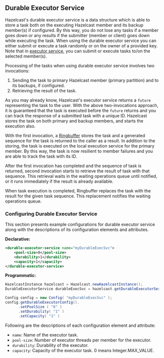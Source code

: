 

## Durable Executor Service

Hazelcast's durable executor service is a data structure which is able to store a task both on the executing Hazelcast member and its backup member(s) if configured. By this way, you do not lose any tasks if a member goes down or any results if the submitter (member or client) goes down while executing the task. When using the durable executor service you can either submit or execute a task randomly or on the owner of a provided key. Note that in [executor service](#executor-service), you can submit or execute tasks to/on the selected member(s).

Processing of the tasks when using durable executor service involves two invocations:

1. Sending the task to primary Hazelcast member (primary partition) and to its backups, if configured.
2. Retrieving the result of the task.

As you may already know, Hazelcast's executor service returns a `future` representing the task to the user. With the above two-invocations approach, it is guaranteed that the task is executed before the `future` returns and you can track the response of a submitted task with a unique ID. Hazelcast stores the task on both primary and backup members, and starts the execution also. 


With the first invocation, a [Ringbuffer](#ringbuffer) stores the task and a generated sequence for the task is returned to the caller as a result. In addition to the storing, the task is executed on the local execution service for the primary member. By this way, the task is now resilient to member failures and you are able to track the task with its ID.

After the first invocation has completed and the sequence of task is returned, second invocation starts to retrieve the result of task with that sequence. This retrieval waits in the waiting operations queue until notified, or it runs immediately if the result is already available.

When task execution is completed, Ringbuffer replaces the task with the result for the given task sequence. This replacement notifies the waiting operations queue.

### Configuring Durable Executor Service

This section presents example configurations for durable executor service along with the descriptions of its configuration elements and attributes.

**Declarative:**

```xml
<durable-executor-service name="myDurableExecSvc">
	<pool-size>8</pool-size>
	<durability>1</durability>
	<capacity>1</capacity>
</durable-executor-service>
```

**Programmatic:**

```java
HazelcastInstance hazelcast = Hazelcast.newHazelcastInstance();
DurableExecutorService durableExecSvc = hazelcast.getDurableExecutorService("myDurableExecSvc");

Config config = new Config( "myDurableExecSvc" );
config.getDurableExecutorConfig().
      .setPoolSize ( "8" )
      .setDurability( "1" )
      .setCapacity( "1" )
```
 
Following are the descriptions of each configuration element and attribute:

* `name`: Name of the executor task.
* `pool-size`: Number of executor threads per member for the executor.
* `durability`: Durability of the executor.
* `capacity`: Capacity of the executor task. 0 means Integer.MAX_VALUE.
 